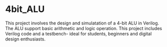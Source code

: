 # 4bit_ALU
This project involves the design and simulatation of a  4-bit ALU in Verilog. The ALU support basic arithmetic and logic operation. This project includes Verilog code and a testbench- ideal for students, beginners and digital design enthusiasts.
